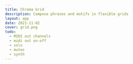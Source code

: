 ```yaml
---
title: Chroma Grid
description: Compose phrases and motifs in flexible grids
layout: app
date: 2021-11-02
cover: grid.png
todo:
  - MIDI out channels
  - midi out on-off
  - solo
  - mutes
  - synth
---
```



<client-only >
  
  <chroma-grids />
  <div class="flex flex-wrap">
  <control-scale style="flex: 1 1 20px" />
  <state-transport style="flex: 1 1 20px" />
</div>
</client-only>
